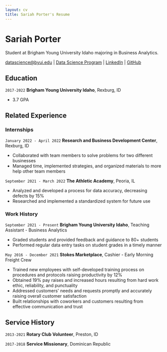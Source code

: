 ```yaml
---
layout: cv
title: Sariah Porter's Resume
---
```

# Sariah Porter
Student at Brigham Young University Idaho majoring in Business Analytics.

<div id="webaddress">
<a href="datascience@byui.edu">datascience@byui.edu</a>
| <a href="https://byuidatascience.github.io/development.html">Data Science Program</a>
| <a href="https://www.linkedin.com/groups/13537407/">LinkedIn</a>
| <a href="https://github.com/byuids-resumes">GitHub</a>
</div>

<!-- https://www.monique.tech/the-art-of-markdown -->

## Education

`2017-2022`
__Brigham Young University Idaho__, Rexburg, ID

- 3.7 GPA

## Related Experience

### Internships

`January 2022 - April 2022`
__Research and Business Development Center__, Rexburg, ID

- Collaborated with team members to solve problems for two different businesses
- Managed time, implemented strategies, and organized materials to more help other team members

`September 2021 - March 2022`
__The Athletic Academy__, Peoria, IL

- Analyzed and developed a process for data accuracy, decreasing defects by 15%
- Researched and implemented a standardized system for future use

### Work History

`September 2021 - Present`
__Brigham Young University Idaho__, Teaching Assistant - Business Analytics

- Graded students and provided feedback and guidance to 80+ students
- Performed regular data entry tasks on student grades in a timely manner

`May 2016 - December 2021`
__Stokes Marketplace__, Cashier - Early Morning Freight Crew

- Trained new employees with self-developed training process on procedures and protocols raising productivity by 12%
- Obtained 19% pay raises and increased hours resulting from hard work ethic, reliability, and punctuality
- Addressed customers' needs and requests promptly and accurately raising overall customer satisfaction
- Built relationships with coworkers and customers resulting from effective communication and trust

## Service History

`2013-2021`
__Rotary Club Volunteer__, Preston, ID


`2017-2018`
__Service Missionary__, Dominican Republic


<!-- ### Footer

Last updated: May 2013 -->


